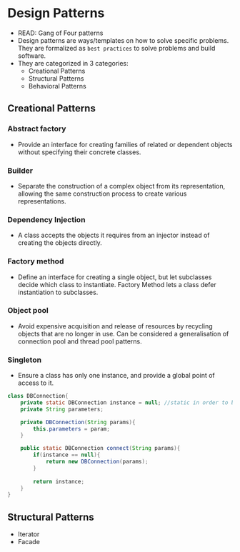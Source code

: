 # Design Patterns
- READ: Gang of Four patterns
- Design patterns are ways/templates on how to solve specific problems. They are formalized as `best practices` to solve problems and build software.
- They are categorized in 3 categories:
    - Creational Patterns
    - Structural Patterns
    - Behavioral Patterns
## Creational Patterns
### Abstract factory
- Provide an interface for creating families of related or dependent objects without specifying their concrete classes.
### Builder
- Separate the construction of a complex object from its representation, allowing the same construction process to create various representations.
### Dependency Injection
- A class accepts the objects it requires from an injector instead of creating the objects directly.
### Factory method
- Define an interface for creating a single object, but let subclasses decide which class to instantiate. Factory Method lets a class defer instantiation to subclasses.
### Object pool
- Avoid expensive acquisition and release of resources by recycling objects that are no longer in use. Can be considered a generalisation of connection pool and thread pool patterns.
### Singleton
- Ensure a class has only one instance, and provide a global point of access to it.
```java
class DBConnection{
    private static DBConnection instance = null; //static in order to be access without being instanciated
    private String parameters;

    private DBConnection(String params){
        this.parameters = param;
    }

    public static DBConnection connect(String params){
        if(instance == null){
            return new DBConnection(params);
        }
    
        return instance;
    }
}
```
## Structural Patterns
- Iterator
- Facade
